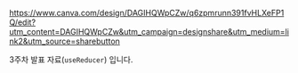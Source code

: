 https://www.canva.com/design/DAGIHQWpCZw/q6zpmrunn391fvHLXeFP1Q/edit?utm_content=DAGIHQWpCZw&utm_campaign=designshare&utm_medium=link2&utm_source=sharebutton

3주차 발표 자료(`useReducer`) 입니다.
